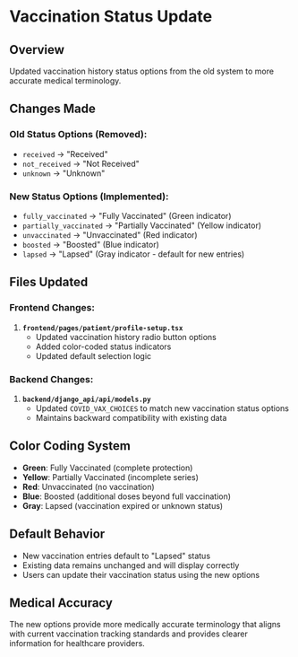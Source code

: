 # Vaccination Status Update

## Overview
Updated vaccination history status options from the old system to more accurate medical terminology.

## Changes Made

### Old Status Options (Removed):
- `received` → "Received"
- `not_received` → "Not Received"  
- `unknown` → "Unknown"

### New Status Options (Implemented):
- `fully_vaccinated` → "Fully Vaccinated" (Green indicator)
- `partially_vaccinated` → "Partially Vaccinated" (Yellow indicator)
- `unvaccinated` → "Unvaccinated" (Red indicator)
- `boosted` → "Boosted" (Blue indicator)
- `lapsed` → "Lapsed" (Gray indicator - default for new entries)

## Files Updated

### Frontend Changes:
1. **`frontend/pages/patient/profile-setup.tsx`**
   - Updated vaccination history radio button options
   - Added color-coded status indicators
   - Updated default selection logic

### Backend Changes:
1. **`backend/django_api/api/models.py`**
   - Updated `COVID_VAX_CHOICES` to match new vaccination status options
   - Maintains backward compatibility with existing data

## Color Coding System
- **Green**: Fully Vaccinated (complete protection)
- **Yellow**: Partially Vaccinated (incomplete series)
- **Red**: Unvaccinated (no vaccination)
- **Blue**: Boosted (additional doses beyond full vaccination)
- **Gray**: Lapsed (vaccination expired or unknown status)

## Default Behavior
- New vaccination entries default to "Lapsed" status
- Existing data remains unchanged and will display correctly
- Users can update their vaccination status using the new options

## Medical Accuracy
The new options provide more medically accurate terminology that aligns with current vaccination tracking standards and provides clearer information for healthcare providers.
